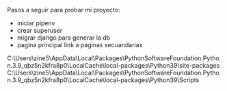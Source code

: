Pasos a seguir para probar mi proyecto:
- iniciar pipenv
- crear superuser
- migrar django para generar la db
- pagina principal link a paginas secuandarias

C:\Users\zine5\AppData\Local\Packages\PythonSoftwareFoundation.Python.3.9_qbz5n2kfra8p0\LocalCache\local-packages\Python39\site-packages
C:\Users\zine5\AppData\Local\Packages\PythonSoftwareFoundation.Python.3.9_qbz5n2kfra8p0\LocalCache\local-packages\Python39\Scripts